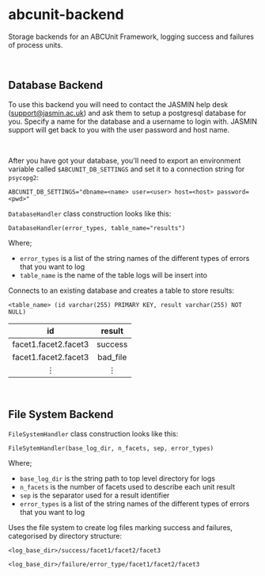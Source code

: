 # abcunit-backend #

Storage backends for an ABCUnit Framework, logging success and failures of process units.

<br/>

## Database Backend ##

To use this backend you will need to contact the JASMIN help desk (support@jasmin.ac.uk) and ask them to setup a postgresql database for you. Specify a name for the database and a username to login with. JASMIN support will get back to you with the user password and host name. 

<br/>

After you have got your database, you'll need to export an environment variable called  `$ABCUNIT_DB_SETTINGS` and set it to a connection string for `psycopg2`:

```
ABCUNIT_DB_SETTINGS="dbname=<name> user=<user> host=<host> password=<pwd>"
```

`DatabaseHandler` class construction looks like this:

```
DatabaseHandler(error_types, table_name="results")
```

Where;
 * `error_types` is a list of the string names of the different types of errors that you want to log
 * `table_name` is the name of the table logs will be insert into

Connects to an existing database and creates a table to store results:

```
<table_name> (id varchar(255) PRIMARY KEY, result varchar(255) NOT NULL)
```
|          id          |  result  |
| :------------------: | :------: |
| facet1.facet2.facet3 | success  |
| facet1.facet2.facet3 | bad_file |
|       &#8942;        | &#8942;  |

<br/>

## File System Backend ##

`FileSystemHandler` class construction looks like this:

```
FileSytemHandler(base_log_dir, n_facets, sep, error_types)
```

Where;
 * `base_log_dir` is the string path to top level directory for logs
 * `n_facets` is the number of facets used to describe each unit result
 * `sep` is the separator used for a result identifier
 * `error_types` is a list of the string names of the different types of errors that you want to log

Uses the file system to create log files marking success and failures, categorised by directory structure:

```
<log_base_dir>/success/facet1/facet2/facet3

<log_base_dir>/failure/error_type/facet1/facet2/facet3
```
